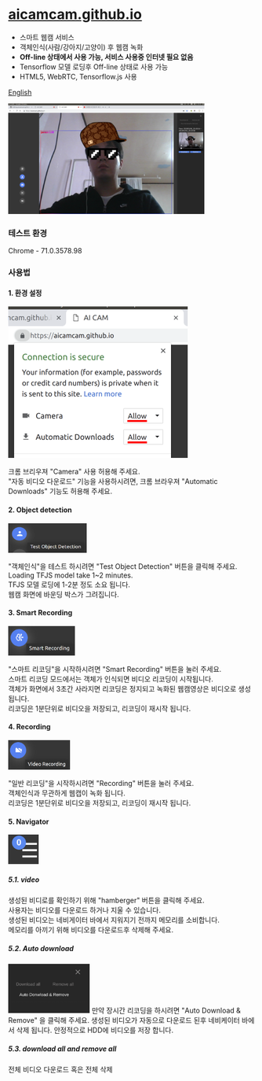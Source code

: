 # [aicamcam.github.io](https://aicamcam.github.io)  
 - 스마트 웹캠 서비스  
 - 객체인식(사람/강아지/고양이) 후 웹캠 녹화  
 - **Off-line 상태에서 사용 가능, 서비스 사용중 인터넷 필요 없음**
 - Tensorflow 모델 로딩후 Off-line 상태로 사용 가능
 - HTML5, WebRTC, Tensorflow.js 사용  

[English](../README.md)  

<img src="images/aicamcam_capture.png" width="400" height="225" />


### 테스트 환경
Chrome - 71.0.3578.98
 
### 사용법
#### 1. 환경 설정
<img src="images/setting.png" width="366" height="308" />

크롬 브리우져 "Camera" 사용 허용해 주세요.  
"자동 비디오 다운로드" 기능을 사용하시려면, 크롬 브라우져 "Automatic Downloads" 기능도 허용해 주세요.  

#### 2. Object detection  
<img src="images/side_button_od.png" width="160" height="60" />

"객체인식"을 테스트 하시려면 "Test Object Detection" 버튼을 클릭해 주세요.  
Loading TFJS model take 1~2 minutes.  
TFJS 모델 로딩에 1-2분 정도 소요 됩니다.  
웹캠 화면에 바운딩 박스가 그려집니다.  

#### 3. Smart Recording  
<img src="images/side_button_smart_recording.png" height="60" />

"스마트 리코딩"을 시작하시려면 "Smart Recording" 버튼을 눌러 주세요.  
스마트 리코딩 모드에서는 객체가 인식되면 비디오 리코딩이 시작됩니다.  
객체가 화면에서 3초간 사라지면 리코딩은 정지되고 녹화된 웹캠영상은 비디오로 생성 됩니다.  
리코딩은 1분단위로 비디오을 저장되고, 리코딩이 재시작 됩니다.  

#### 4. Recording 
<img src="images/side_button_recording.png" height="60" />

"일반 리코딩"을 시작하시려면 "Recording" 버튼을 눌러 주세요.   
객체인식과 무관하게 웹캡이 녹화 됩니다.  
리코딩은 1분단위로 비디오을 저장되고, 리코딩이 재시작 됩니다.  


#### 5. Navigator
<img src="images/hamburger_button.png" height="60" />

##### 5.1. video
생성된 비디로를 확인하기 위해 "hamberger" 버튼을 클릭해 주세요.  
사용자는 비디오를 다운로드 하거나 지울 수 있습니다.  
생성된 비디오는 네비게이터 바에서 지워지기 전까지 메모리를 소비합니다.  
메모리를 아끼기 위해 비디오를 다운로드후 삭제해 주세요.  


##### 5.2. Auto download
<img src="images/auto_download.png" height="100" />
만약 장시간 리코딩을 하시려면 "Auto Download & Remove" 을 클릭해 주세요.  
생성된 비디오가 자동으로 다운로드 된후 네비케이터 바에서 삭제 됩니다.
안정적으로 HDD에 비디오를 저장 합니다.  

##### 5.3. download all and remove all 
전체 비디오 다운로드 혹은 전체 삭제  
